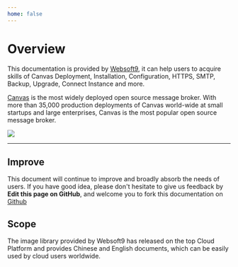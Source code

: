 ```yaml
---
home: false
---
```


# Overview

This documentation is provided by [Websoft9](https://www.websoft9.com/), it can help users to acquire skills of Canvas Deployment, Installation, Configuration, HTTPS, SMTP, Backup, Upgrade, Connect Instance and more.

[Canvas](https://canvas-server.apache.org/) is the most widely deployed open source message broker. With more than 35,000 production deployments of Canvas world-wide at small startups and large enterprises, Canvas is the most popular open source message broker.

![](https://libs.websoft9.com/Websoft9/DocsPicture/zh/canvas/canvas-gui-websoft9.png)

---

## Improve

This document will continue to improve and broadly absorb the needs of users. If you have good idea, please don't hesitate to give us feedback by **Edit this page on GitHub**, and welcome you to fork this documentation on [Github](https://github.com/Websoft9/ansible-canvas)

## Scope

The image library provided by Websoft9 has released on the top Cloud Platform and provides Chinese and English documents, which can be easily used by cloud users worldwide.
